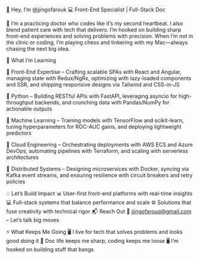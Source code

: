 👋 Hey, I’m @jjingofarouk
💻 Front-End Specialist | Full-Stack Doc

🚀 I’m a practicing doctor who codes like it’s my second heartbeat. I also blend patient care with tech that delivers. I’m hooked on building sharp front-end experiences and solving problems with precision. When I’m not in the clinic or coding, I’m playing chess and tinkering with my Mac—always chasing the next big idea.

🌱 What I’m Learning

🔹 Front-End Expertise – Crafting scalable SPAs with React and Angular, managing state with Redux/NgRx, optimizing with lazy-loaded components and SSR, and shipping responsive designs via Tailwind and CSS-in-JS 

🔹 Python – Building RESTful APIs with FastAPI, leveraging asyncio for high-throughput backends, and crunching data with Pandas/NumPy for actionable outputs 

🔹 Machine Learning – Training models with TensorFlow and scikit-learn, tuning hyperparameters for ROC-AUC gains, and deploying lightweight predictors 

🔹 Cloud Engineering – Orchestrating deployments with AWS ECS and Azure DevOps, automating pipelines with Terraform, and scaling with serverless architectures 

🔹 Distributed Systems – Designing microservices with Docker, syncing via Kafka event streams, and ensuring resilience with circuit breakers and retry policies

💡 Let’s Build Impact 📊 User-first front-end platforms with real-time insights 💻 Full-stack systems that balance performance and scale ⚙️ Solutions that fuse creativity with technical rigor
📬 Reach Out 📧 jjingofarouq@gmail.com – Let’s talk big moves

⚡ What Keeps Me Going 🖥️ I live for tech that solves problems and looks good doing it 🎯 Doc life keeps me sharp, coding keeps me loose 🖥️ I’m hooked on building stuff that bangs

